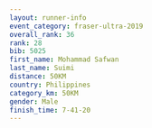 ```yaml
---
layout: runner-info 
event_category: fraser-ultra-2019 
overall_rank: 36
rank: 28
bib: 5025
first_name: Mohammad Safwan
last_name: Suimi
distance: 50KM
country: Philippines
category_km: 50KM
gender: Male
finish_time: 7-41-20
---
```

